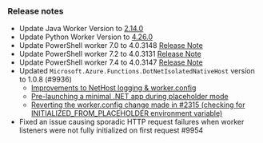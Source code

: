 ### Release notes

<!-- Please add your release notes in the following format:
- My change description (#PR)
-->
- Update Java Worker Version to [2.14.0](https://github.com/Azure/azure-functions-java-worker/releases/tag/2.14.0)
- Update Python Worker Version to [4.26.0](https://github.com/Azure/azure-functions-python-worker/releases/tag/4.26.0)
- Update PowerShell worker 7.0 to 4.0.3148 [Release Note](https://github.com/Azure/azure-functions-powershell-worker/releases/tag/v4.0.3148)
- Update PowerShell worker 7.2 to 4.0.3131 [Release Note](https://github.com/Azure/azure-functions-powershell-worker/releases/tag/v4.0.3131)
- Update PowerShell worker 7.4 to 4.0.3147 [Release Note](https://github.com/Azure/azure-functions-powershell-worker/releases/tag/v4.0.3147)
- Updated `Microsoft.Azure.Functions.DotNetIsolatedNativeHost` version to 1.0.8 (#9936)
	- [Improvements to NetHost logging & worker.config](https://github.com/Azure/azure-functions-dotnet-worker/pull/2315)
	- [Pre-launching a minimal .NET app during placeholder mode](https://github.com/Azure/azure-functions-dotnet-worker/pull/2324)
	- [Reverting the worker.config change made in #2315 (checking for INITIALIZED_FROM_PLACEHOLDER environment variable)](https://github.com/Azure/azure-functions-dotnet-worker/pull/2351)
- Fixed an issue causing sporadic HTTP request failures when worker listeners were not fully initialized on first request #9954

